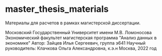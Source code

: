 # master_thesis_materials
Материалы для расчетов в рамках магистерской диссертации.


Московский Государственный Университет имени М.В. Ломоносова
Экономический факультет
магистерская программа "Анализ данных в экономике"
Автор: Зайцев Илья Сергеевич, группа э641
Научный руководитель: Клачкова Ольга Александровна, к.э.н 
Москва, 2022 год

